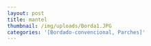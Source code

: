 ```yaml
---
layout: post
title: mantel
thumbnail: /img/uploads/Borda1.JPG
categories: '[Bordado-convencional, Parches]'
---
```


